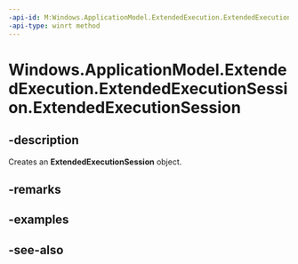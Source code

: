 ----api-id: M:Windows.ApplicationModel.ExtendedExecution.ExtendedExecutionSession.#ctor
-api-type: winrt method
---<!-- Method syntaxpublic ExtendedExecutionSession()--># Windows.ApplicationModel.ExtendedExecution.ExtendedExecutionSession.ExtendedExecutionSession## -descriptionCreates an **ExtendedExecutionSession** object.## -remarks## -examples## -see-also